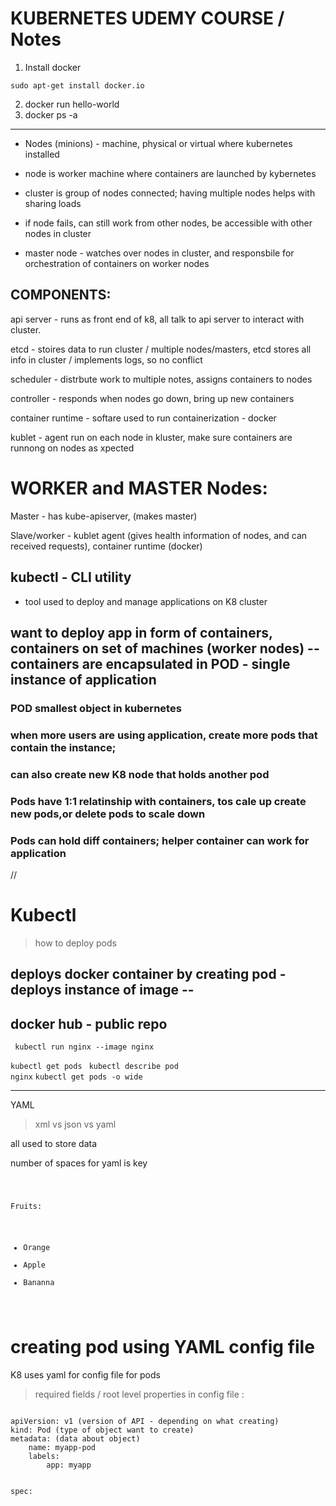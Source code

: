 # KUBERNETES UDEMY COURSE / Notes

1) Install docker

<code>sudo apt-get install docker.io</code>

2) docker run hello-world
3) docker ps -a

<hr>

* Nodes (minions) - machine, physical or virtual where kubernetes installed

* node is worker machine where containers are launched by kybernetes

* cluster is group of nodes connected; having multiple nodes helps with sharing loads

* if node fails, can still work from other nodes, be accessible with other nodes in cluster

* master node - watches over nodes in cluster, and responsbile for orchestration of containers on worker nodes

## COMPONENTS:
api server - runs as front end of k8, all talk to api server to interact with cluster. 

etcd - stoires data to run cluster / multiple nodes/masters, etcd stores all info in cluster / implements logs, so no conflict

scheduler - distrbute work to multiple notes, assigns containers to nodes

controller - responds when nodes go down, bring up new containers

container runtime - softare used to run containerization - docker

kublet - agent run on each node in kluster, make sure containers are runnong on nodes as xpected

# WORKER and MASTER Nodes:

Master - has kube-apiserver, (makes master) 

Slave/worker - kublet agent (gives health information of nodes, and can received requests), container runtime (docker)

## kubectl - CLI utility
- tool used to deploy and manage applications on K8 cluster
 

## want to deploy app in form of containers, containers on set of machines (worker nodes) -- containers are encapsulated in POD - single instance of application 

### POD smallest object in kubernetes

### when more users are using application, create more pods that contain the instance;

### can also create new K8 node that holds another pod

### Pods have 1:1 relatinship with containers, tos cale up create new pods,or delete pods to scale down

### Pods can hold diff containers; helper container can work for application

//

# Kubectl
> how to deploy pods
## deploys docker container by creating pod - deploys instance of image --

## docker hub - public repo 

<code> kubectl run nginx --image nginx </code>

<code>kubectl get pods </code>
<code>kubectl describe pod nginx</code>
<code>kubectl get pods -o wide</code>

---

YAML

> xml vs json vs yaml

all used to store data

number of spaces for yaml is key

<code>

Fruits:
  - Orange
  - Apple
  - Bananna

</code>

# creating pod using YAML config file
K8 uses yaml for config file for pods

> required fields / root level properties in config file :

<code>
apiVersion: v1 (version of API - depending on what creating)
kind: Pod (type of object want to create)
metadata: (data about object)
    name: myapp-pod
    labels:
        app: myapp

spec:
</code>
